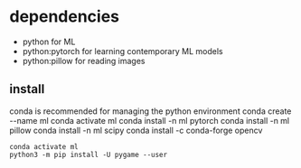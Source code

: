 # dependencies
* python             for ML
* python:pytorch     for learning contemporary ML models
* python:pillow      for reading images
## install
conda is recommended for managing the python environment
    conda create --name ml
    conda activate ml
    conda install -n ml pytorch
    conda install -n ml pillow
    conda install -n ml scipy
    conda install -c conda-forge opencv
    
    conda activate ml
    python3 -m pip install -U pygame --user